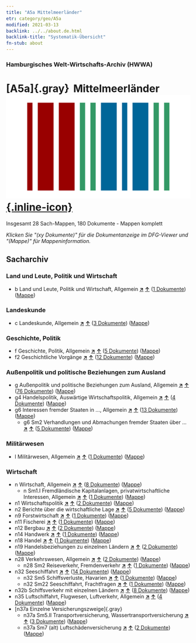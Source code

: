 ```yaml
---
title: "A5a Mittelmeerländer"
etr: category/geo/A5a
modified: 2021-03-13
backlink: ../../about.de.html
backlink-title: "Systematik-Übersicht"
fn-stub: about
---
```


### Hamburgisches Welt-Wirtschafts-Archiv (HWWA)
# [A5a]{.gray}&#8201; Mittelmeerländer&#160; [![Wikidata item](/images/Wikidata-logo.svg){.inline-icon}](http://www.wikidata.org/entity/Q72499)




Insgesamt 28 Sach-Mappen, 180 Dokumente - Mappen komplett

_Klicken Sie "(xy Dokumente)" für die Dokumentanzeige im DFG-Viewer und "(Mappe)" für Mappeninformation._

## Sacharchiv




### Land und Leute, Politik und Wirtschaft

- b Land und Leute, Politik und Wirtschaft, Allgemein [**&nearr;**](../../../subject/i/144196/about.de.html "Land und Leute, Politik und Wirtschaft, Allgemein (in der ganzen Welt)") [**&uarr;**](../../../subject/about.de.html#b "Sachsystematik") (<a href="https://pm20.zbw.eu/dfgview/sh/140899,144196" title="über: Mittelmeerländer : Land und Leute, Politik und Wirtschaft, Allgemein" target="_blank">1 Dokumente</a>) ([Mappe](../../../../folder/sh/1408xx/140899/1441xx/144196/about.de.html))

### Landeskunde

- c Landeskunde, Allgemein [**&nearr;**](../../../subject/i/144199/about.de.html "Landeskunde, Allgemein (in der ganzen Welt)") [**&uarr;**](../../../subject/about.de.html#c "Sachsystematik") (<a href="https://pm20.zbw.eu/dfgview/sh/140899,144199" title="über: Mittelmeerländer : Landeskunde, Allgemein" target="_blank">3 Dokumente</a>) ([Mappe](../../../../folder/sh/1408xx/140899/1441xx/144199/about.de.html))

### Geschichte, Politik

- f Geschichte, Politik, Allgemein [**&nearr;**](../../../subject/i/144282/about.de.html "Geschichte, Politik, Allgemein (in der ganzen Welt)") [**&uarr;**](../../../subject/about.de.html#f "Sachsystematik") (<a href="https://pm20.zbw.eu/dfgview/sh/140899,144282" title="über: Mittelmeerländer : Geschichte, Politik, Allgemein" target="_blank">5 Dokumente</a>) ([Mappe](../../../../folder/sh/1408xx/140899/1442xx/144282/about.de.html))
- f2 Geschichtliche Vorgänge [**&nearr;**](../../../subject/i/144286/about.de.html "Geschichtliche Vorgänge (in der ganzen Welt)") [**&uarr;**](../../../subject/about.de.html#f2 "Sachsystematik") (<a href="https://pm20.zbw.eu/dfgview/sh/140899,144286" title="über: Mittelmeerländer : Geschichtliche Vorgänge" target="_blank">12 Dokumente</a>) ([Mappe](../../../../folder/sh/1408xx/140899/1442xx/144286/about.de.html))

### Außenpolitik und politische Beziehungen zum Ausland

- g Außenpolitik und politische Beziehungen zum Ausland, Allgemein [**&nearr;**](../../../subject/i/144451/about.de.html "Außenpolitik und politische Beziehungen zum Ausland, Allgemein (in der ganzen Welt)") [**&uarr;**](../../../subject/about.de.html#g "Sachsystematik") (<a href="https://pm20.zbw.eu/dfgview/sh/140899,144451" title="über: Mittelmeerländer : Außenpolitik und politische Beziehungen zum Ausland, Allgemein" target="_blank">76 Dokumente</a>) ([Mappe](../../../../folder/sh/1408xx/140899/1444xx/144451/about.de.html))
- g4 Handelspolitik, Auswärtige Wirtschaftspolitik, Allgemein [**&nearr;**](../../../subject/i/144470/about.de.html "Handelspolitik, Auswärtige Wirtschaftspolitik, Allgemein (in der ganzen Welt)") [**&uarr;**](../../../subject/about.de.html#g4 "Sachsystematik") (<a href="https://pm20.zbw.eu/dfgview/sh/140899,144470" title="über: Mittelmeerländer : Handelspolitik, Auswärtige Wirtschaftspolitik, Allgemein" target="_blank">4 Dokumente</a>) ([Mappe](../../../../folder/sh/1408xx/140899/1444xx/144470/about.de.html))
- g6 Interessen fremder Staaten in ..., Allgemein [**&nearr;**](../../../subject/i/144565/about.de.html "Interessen fremder Staaten in ..., Allgemein (in der ganzen Welt)") [**&uarr;**](../../../subject/about.de.html#g6 "Sachsystematik") (<a href="https://pm20.zbw.eu/dfgview/sh/140899,144565" title="über: Mittelmeerländer : Interessen fremder Staaten in ..., Allgemein" target="_blank">13 Dokumente</a>) ([Mappe](../../../../folder/sh/1408xx/140899/1445xx/144565/about.de.html))
  - g6 Sm2 Verhandlungen und Abmachungen fremder Staaten über ... [**&nearr;**](../../../subject/i/144567/about.de.html "Verhandlungen und Abmachungen fremder Staaten über ... (in der ganzen Welt)") [**&uarr;**](../../../subject/about.de.html#g6_Sm2 "Sachsystematik") (<a href="https://pm20.zbw.eu/dfgview/sh/140899,144567" title="über: Mittelmeerländer : Verhandlungen und Abmachungen fremder Staaten über ..." target="_blank">5 Dokumente</a>) ([Mappe](../../../../folder/sh/1408xx/140899/1445xx/144567/about.de.html))

### Militärwesen

- l Militärwesen, Allgemein [**&nearr;**](../../../subject/i/144762/about.de.html "Militärwesen, Allgemein (in der ganzen Welt)") [**&uarr;**](../../../subject/about.de.html#l "Sachsystematik") (<a href="https://pm20.zbw.eu/dfgview/sh/140899,144762" title="über: Mittelmeerländer : Militärwesen, Allgemein" target="_blank">1 Dokumente</a>) ([Mappe](../../../../folder/sh/1408xx/140899/1447xx/144762/about.de.html))

### Wirtschaft

- n Wirtschaft, Allgemein [**&nearr;**](../../../subject/i/144930/about.de.html "Wirtschaft, Allgemein (in der ganzen Welt)") [**&uarr;**](../../../subject/about.de.html#n "Sachsystematik") (<a href="https://pm20.zbw.eu/dfgview/sh/140899,144930" title="über: Mittelmeerländer : Wirtschaft, Allgemein" target="_blank">8 Dokumente</a>) ([Mappe](../../../../folder/sh/1408xx/140899/1449xx/144930/about.de.html))
  - n Sm1.I Fremdländische Kapitalanlagen, privatwirtschaftliche Interessen, Allgemein [**&nearr;**](../../../subject/i/145774/about.de.html "Fremdländische Kapitalanlagen, privatwirtschaftliche Interessen, Allgemein (in der ganzen Welt)") [**&uarr;**](../../../subject/about.de.html#n_Sm1.I "Sachsystematik") (<a href="https://pm20.zbw.eu/dfgview/sh/140899,145774" title="über: Mittelmeerländer : Fremdländische Kapitalanlagen, privatwirtschaftliche Interessen, Allgemein" target="_blank">1 Dokumente</a>) ([Mappe](../../../../folder/sh/1408xx/140899/1457xx/145774/about.de.html))
- n1 Wirtschaftspolitik [**&nearr;**](../../../subject/i/144931/about.de.html "Wirtschaftspolitik (in der ganzen Welt)") [**&uarr;**](../../../subject/about.de.html#n1 "Sachsystematik") (<a href="https://pm20.zbw.eu/dfgview/sh/140899,144931" title="über: Mittelmeerländer : Wirtschaftspolitik" target="_blank">2 Dokumente</a>) ([Mappe](../../../../folder/sh/1408xx/140899/1449xx/144931/about.de.html))
- n2 Berichte über die wirtschaftliche Lage [**&nearr;**](../../../subject/i/144972/about.de.html "Berichte über die wirtschaftliche Lage (in der ganzen Welt)") [**&uarr;**](../../../subject/about.de.html#n2 "Sachsystematik") (<a href="https://pm20.zbw.eu/dfgview/sh/140899,144972" title="über: Mittelmeerländer : Berichte über die wirtschaftliche Lage" target="_blank">5 Dokumente</a>) ([Mappe](../../../../folder/sh/1408xx/140899/1449xx/144972/about.de.html))
- n9 Forstwirtschaft [**&nearr;**](../../../subject/i/145074/about.de.html "Forstwirtschaft (in der ganzen Welt)") [**&uarr;**](../../../subject/about.de.html#n9 "Sachsystematik") (<a href="https://pm20.zbw.eu/dfgview/sh/140899,145074" title="über: Mittelmeerländer : Forstwirtschaft" target="_blank">1 Dokumente</a>) ([Mappe](../../../../folder/sh/1408xx/140899/1450xx/145074/about.de.html))
- n11 Fischerei [**&nearr;**](../../../subject/i/145076/about.de.html "Fischerei (in der ganzen Welt)") [**&uarr;**](../../../subject/about.de.html#n11 "Sachsystematik") (<a href="https://pm20.zbw.eu/dfgview/sh/140899,145076" title="über: Mittelmeerländer : Fischerei" target="_blank">1 Dokumente</a>) ([Mappe](../../../../folder/sh/1408xx/140899/1450xx/145076/about.de.html))
- n12 Bergbau [**&nearr;**](../../../subject/i/145083/about.de.html "Bergbau (in der ganzen Welt)") [**&uarr;**](../../../subject/about.de.html#n12 "Sachsystematik") (<a href="https://pm20.zbw.eu/dfgview/sh/140899,145083" title="über: Mittelmeerländer : Bergbau" target="_blank">2 Dokumente</a>) ([Mappe](../../../../folder/sh/1408xx/140899/1450xx/145083/about.de.html))
- n14 Handwerk [**&nearr;**](../../../subject/i/145135/about.de.html "Handwerk (in der ganzen Welt)") [**&uarr;**](../../../subject/about.de.html#n14 "Sachsystematik") (<a href="https://pm20.zbw.eu/dfgview/sh/140899,145135" title="über: Mittelmeerländer : Handwerk" target="_blank">1 Dokumente</a>) ([Mappe](../../../../folder/sh/1408xx/140899/1451xx/145135/about.de.html))
- n18 Handel [**&nearr;**](../../../subject/i/145262/about.de.html "Handel (in der ganzen Welt)") [**&uarr;**](../../../subject/about.de.html#n18 "Sachsystematik") (<a href="https://pm20.zbw.eu/dfgview/sh/140899,145262" title="über: Mittelmeerländer : Handel" target="_blank">1 Dokumente</a>) ([Mappe](../../../../folder/sh/1408xx/140899/1452xx/145262/about.de.html))
- n19 Handelsbeziehungen zu einzelnen Ländern [**&nearr;**](../../../subject/i/145289/about.de.html "Handelsbeziehungen zu einzelnen Ländern (in der ganzen Welt)") [**&uarr;**](../../../subject/about.de.html#n19 "Sachsystematik") (<a href="https://pm20.zbw.eu/dfgview/sh/140899,145289" title="über: Mittelmeerländer : Handelsbeziehungen zu einzelnen Ländern" target="_blank">2 Dokumente</a>) ([Mappe](../../../../folder/sh/1408xx/140899/1452xx/145289/about.de.html))
- n28 Verkehrswesen, Allgemein [**&nearr;**](../../../subject/i/145509/about.de.html "Verkehrswesen, Allgemein (in der ganzen Welt)") [**&uarr;**](../../../subject/about.de.html#n28 "Sachsystematik") (<a href="https://pm20.zbw.eu/dfgview/sh/140899,145509" title="über: Mittelmeerländer : Verkehrswesen, Allgemein" target="_blank">2 Dokumente</a>) ([Mappe](../../../../folder/sh/1408xx/140899/1455xx/145509/about.de.html))
  - n28 Sm2 Reiseverkehr, Fremdenverkehr [**&nearr;**](../../../subject/i/161625/about.de.html "Reiseverkehr, Fremdenverkehr (in der ganzen Welt)") [**&uarr;**](../../../subject/about.de.html#n28_Sm2 "Sachsystematik") (<a href="https://pm20.zbw.eu/dfgview/sh/140899,161625" title="über: Mittelmeerländer : Reiseverkehr, Fremdenverkehr" target="_blank">1 Dokumente</a>) ([Mappe](../../../../folder/sh/1408xx/140899/1616xx/161625/about.de.html))
- n32 Seeschiffahrt [**&nearr;**](../../../subject/i/145567/about.de.html "Seeschiffahrt (in der ganzen Welt)") [**&uarr;**](../../../subject/about.de.html#n32 "Sachsystematik") (<a href="https://pm20.zbw.eu/dfgview/sh/140899,145567" title="über: Mittelmeerländer : Seeschiffahrt" target="_blank">14 Dokumente</a>) ([Mappe](../../../../folder/sh/1408xx/140899/1455xx/145567/about.de.html))
  - n32 Sm5 Schiffsverluste, Havarien [**&nearr;**](../../../subject/i/145574/about.de.html "Schiffsverluste, Havarien (in der ganzen Welt)") [**&uarr;**](../../../subject/about.de.html#n32_Sm5 "Sachsystematik") (<a href="https://pm20.zbw.eu/dfgview/sh/140899,145574" title="über: Mittelmeerländer : Schiffsverluste, Havarien" target="_blank">1 Dokumente</a>) ([Mappe](../../../../folder/sh/1408xx/140899/1455xx/145574/about.de.html))
  - n32 Sm22 Seeschiffahrt, Frachtfragen [**&nearr;**](../../../subject/i/145595/about.de.html "Seeschiffahrt, Frachtfragen (in der ganzen Welt)") [**&uarr;**](../../../subject/about.de.html#n32_Sm22 "Sachsystematik") (<a href="https://pm20.zbw.eu/dfgview/sh/140899,145595" title="über: Mittelmeerländer : Seeschiffahrt, Frachtfragen" target="_blank">1 Dokumente</a>) ([Mappe](../../../../folder/sh/1408xx/140899/1455xx/145595/about.de.html))
- n32b Schiffsverkehr mit einzelnen Ländern [**&nearr;**](../../../subject/i/145645/about.de.html "Schiffsverkehr mit einzelnen Ländern (in der ganzen Welt)") [**&uarr;**](../../../subject/about.de.html#n32b "Sachsystematik") (<a href="https://pm20.zbw.eu/dfgview/sh/140899,145645" title="über: Mittelmeerländer : Schiffsverkehr mit einzelnen Ländern" target="_blank">8 Dokumente</a>) ([Mappe](../../../../folder/sh/1408xx/140899/1456xx/145645/about.de.html))
- n35 Luftschiffahrt, Flugwesen, Luftverkehr, Allgemein [**&nearr;**](../../../subject/i/145681/about.de.html "Luftschiffahrt, Flugwesen, Luftverkehr, Allgemein (in der ganzen Welt)") [**&uarr;**](../../../subject/about.de.html#n35 "Sachsystematik") (<a href="https://pm20.zbw.eu/dfgview/sh/140899,145681" title="über: Mittelmeerländer : Luftschiffahrt, Flugwesen, Luftverkehr, Allgemein" target="_blank">4 Dokumente</a>) ([Mappe](../../../../folder/sh/1408xx/140899/1456xx/145681/about.de.html))
- [n37a Einzelne Versicherungszweige]{.gray}
  - n37a Sm5.II Transportversicherung, Wassertransportversicherung [**&nearr;**](../../../subject/i/145738/about.de.html "Transportversicherung, Wassertransportversicherung (in der ganzen Welt)") [**&uarr;**](../../../subject/about.de.html#n37a_Sm5.II "Sachsystematik") (<a href="https://pm20.zbw.eu/dfgview/sh/140899,145738" title="über: Mittelmeerländer : Transportversicherung, Wassertransportversicherung" target="_blank">3 Dokumente</a>) ([Mappe](../../../../folder/sh/1408xx/140899/1457xx/145738/about.de.html))
  - n37a Sm7 (alt) Luftschädenversicherung [**&nearr;**](../../../subject/i/145742/about.de.html "Luftschädenversicherung (in der ganzen Welt)") [**&uarr;**](../../../subject/about.de.html#n37a_Sm7_(alt) "Sachsystematik") (<a href="https://pm20.zbw.eu/dfgview/sh/140899,145742" title="über: Mittelmeerländer : Luftschädenversicherung" target="_blank">2 Dokumente</a>) ([Mappe](../../../../folder/sh/1408xx/140899/1457xx/145742/about.de.html))


